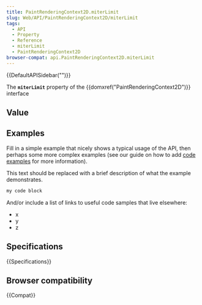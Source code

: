 ```yaml
---
title: PaintRenderingContext2D.miterLimit
slug: Web/API/PaintRenderingContext2D/miterLimit
tags:
  - API
  - Property
  - Reference
  - miterLimit
  - PaintRenderingContext2D
browser-compat: api.PaintRenderingContext2D.miterLimit
---
```

{{DefaultAPISidebar("")}}

The **`miterLimit`** property of the {{domxref("PaintRenderingContext2D")}} interface 

## Value



## Examples

Fill in a simple example that nicely shows a typical usage of the API, then perhaps some more complex examples (see our guide on how to add [code examples](/en-US/docs/MDN/Contribute/Structures/Code_examples) for more information).

This text should be replaced with a brief description of what the example demonstrates.

```js
my code block
```

And/or include a list of links to useful code samples that live elsewhere:

*   x
*   y
*   z

## Specifications

{{Specifications}}

## Browser compatibility

{{Compat}}



